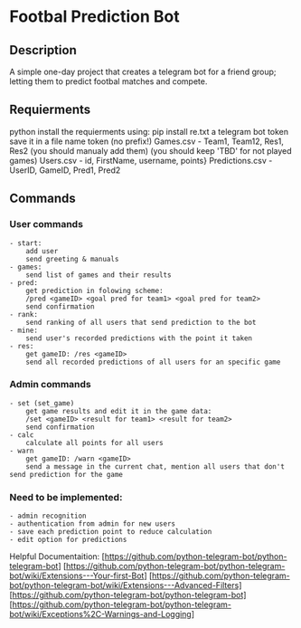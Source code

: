 # Footbal Prediction Bot

## Description
A simple one-day project that creates a telegram bot for a friend group; letting them to predict footbal matches and compete.

## Requierments
python
    install the requierments using: pip install re.txt
a telegram bot token
    save it in a file name token (no prefix!)
Games.csv
    - Team1, Team12, Res1, Res2
     (you should manualy add them)
     (you should keep 'TBD' for not played games)
Users.csv
    - id, FirstName, username, points}
Predictions.csv
    - UserID, GameID, Pred1, Pred2

## Commands
### User commands
    - start: 
        add user
        send greeting & manuals 
    - games:
        send list of games and their results
    - pred:
        get prediction in folowing scheme:
        /pred <gameID> <goal pred for team1> <goal pred for team2>
        send confirmation
    - rank:
        send ranking of all users that send prediction to the bot
    - mine:
        send user's recorded predictions with the point it taken
    - res:
        get gameID: /res <gameID>
        send all recorded predictions of all users for an specific game


### Admin commands
    - set (set_game)
        get game results and edit it in the game data:
        /set <gameID> <result for team1> <result for team2>
        send confirmation
    - calc
        calculate all points for all users
    - warn
        get gameID: /warn <gameID>
        send a message in the current chat, mention all users that don't send prediction for the game

### Need to be implemented:
    - admin recognition
    - authentication from admin for new users
    - save each prediction point to reduce calculation
    - edit option for predictions

 
Helpful Documentaition:
[https://github.com/python-telegram-bot/python-telegram-bot]
[https://github.com/python-telegram-bot/python-telegram-bot/wiki/Extensions---Your-first-Bot]
[https://github.com/python-telegram-bot/python-telegram-bot/wiki/Extensions---Advanced-Filters]
[https://github.com/python-telegram-bot/python-telegram-bot]
[https://github.com/python-telegram-bot/python-telegram-bot/wiki/Exceptions%2C-Warnings-and-Logging]

